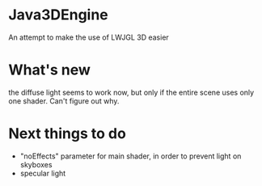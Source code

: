 # Java3DEngine
An attempt to make the use of LWJGL 3D easier

# What's new
the diffuse light seems to work now, but only if the entire scene uses only one shader. Can't figure out why.

# Next things to do
- "noEffects" parameter for main shader, in order to prevent light on skyboxes
- specular light
